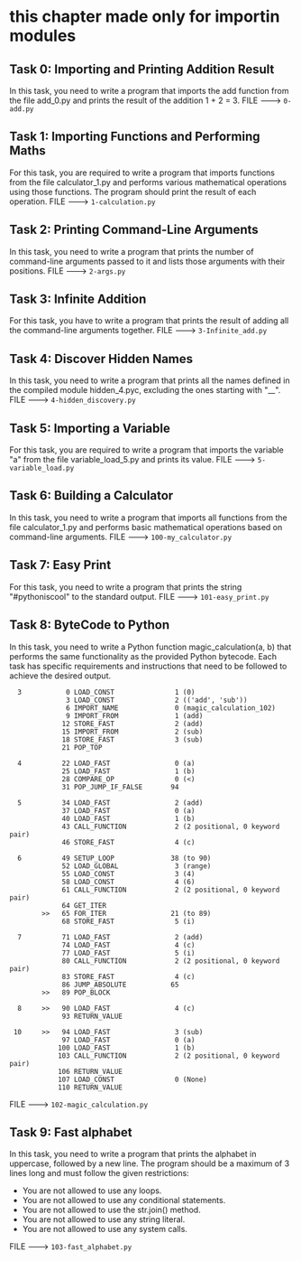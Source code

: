 # this chapter made only for importin modules
## Task 0: Importing and Printing Addition Result
In this task, you need to write a program that imports the add function from the file add_0.py and prints the result of the addition 1 + 2 = 3.
FILE ---> ``0-add.py``

## Task 1: Importing Functions and Performing Maths
For this task, you are required to write a program that imports functions from the file calculator_1.py and performs various mathematical operations using those functions. The program should print the result of each operation.
FILE ---> ``1-calculation.py``

## Task 2: Printing Command-Line Arguments
In this task, you need to write a program that prints the number of command-line arguments passed to it and lists those arguments with their positions.
FILE ---> ``2-args.py``


## Task 3: Infinite Addition
For this task, you have to write a program that prints the result of adding all the command-line arguments together.
FILE ---> ``3-Infinite_add.py``

## Task 4: Discover Hidden Names
In this task, you need to write a program that prints all the names defined in the compiled module hidden_4.pyc, excluding the ones starting with "__".
FILE ---> ``4-hidden_discovery.py``

## Task 5: Importing a Variable
For this task, you are required to write a program that imports the variable "a" from the file variable_load_5.py and prints its value.
FILE ---> ``5-variable_load.py``

## Task 6: Building a Calculator
In this task, you need to write a program that imports all functions from the file calculator_1.py and performs basic mathematical operations based on command-line arguments.
FILE ---> ``100-my_calculator.py``
## Task 7: Easy Print
For this task, you need to write a program that prints the string "#pythoniscool" to the standard output.
FILE ---> ``101-easy_print.py``

## Task 8: ByteCode to Python
In this task, you need to write a Python function magic_calculation(a, b) that performs the same functionality as the provided Python bytecode.
Each task has specific requirements and instructions that need to be followed to achieve the desired output.
```
  3           0 LOAD_CONST               1 (0)
              3 LOAD_CONST               2 (('add', 'sub'))
              6 IMPORT_NAME              0 (magic_calculation_102)
              9 IMPORT_FROM              1 (add)
             12 STORE_FAST               2 (add)
             15 IMPORT_FROM              2 (sub)
             18 STORE_FAST               3 (sub)
             21 POP_TOP

  4          22 LOAD_FAST                0 (a)
             25 LOAD_FAST                1 (b)
             28 COMPARE_OP               0 (<)
             31 POP_JUMP_IF_FALSE       94

  5          34 LOAD_FAST                2 (add)
             37 LOAD_FAST                0 (a)
             40 LOAD_FAST                1 (b)
             43 CALL_FUNCTION            2 (2 positional, 0 keyword pair)
             46 STORE_FAST               4 (c)

  6          49 SETUP_LOOP              38 (to 90)
             52 LOAD_GLOBAL              3 (range)
             55 LOAD_CONST               3 (4)
             58 LOAD_CONST               4 (6)
             61 CALL_FUNCTION            2 (2 positional, 0 keyword pair)
             64 GET_ITER
        >>   65 FOR_ITER                21 (to 89)
             68 STORE_FAST               5 (i)

  7          71 LOAD_FAST                2 (add)
             74 LOAD_FAST                4 (c)
             77 LOAD_FAST                5 (i)
             80 CALL_FUNCTION            2 (2 positional, 0 keyword pair)
             83 STORE_FAST               4 (c)
             86 JUMP_ABSOLUTE           65
        >>   89 POP_BLOCK

  8     >>   90 LOAD_FAST                4 (c)
             93 RETURN_VALUE

 10     >>   94 LOAD_FAST                3 (sub)
             97 LOAD_FAST                0 (a)
            100 LOAD_FAST                1 (b)
            103 CALL_FUNCTION            2 (2 positional, 0 keyword pair)
            106 RETURN_VALUE
            107 LOAD_CONST               0 (None)
            110 RETURN_VALUE

```
FILE ---> ``102-magic_calculation.py``
## Task 9: Fast alphabet
In this task, you need to write a program that prints the alphabet in uppercase, followed by a new line. The program should be a maximum of 3 lines long and must follow the given restrictions:

- You are not allowed to use any loops.
- You are not allowed to use any conditional statements.
- You are not allowed to use the str.join() method.
- You are not allowed to use any string literal.
- You are not allowed to use any system calls.

FILE ---> ``103-fast_alphabet.py``
